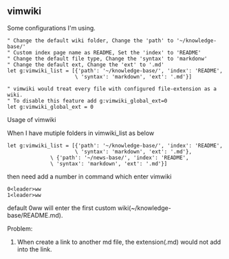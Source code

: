 vimwiki
--------
Some configurations I'm using.

```
" Change the default wiki folder, Change the 'path' to '~/knowledge-base/'
" Custom index page name as README, Set the 'index' to 'README'
" Change the default file type, Change the 'syntax' to 'markdonw'
" Change the default ext, Change the 'ext' to '.md'
let g:vimwiki_list = [{'path': '~/knowledge-base/', 'index': 'README',
                      \ 'syntax': 'markdown', 'ext': '.md'}]

" vimwiki would treat every file with configured file-extension as a wiki.
" To disable this feature add g:vimwiki_global_ext=0
let g:vimwiki_global_ext = 0

```





Usage of vimwiki

When I have mutiple folders in vimwiki_list as below
```
let g:vimwiki_list = [{'path': '~/knowledge-base/', 'index': 'README',
                      \ 'syntax': 'markdown', 'ext': '.md'},
		      \ {'path': '~/news-base/', 'index': 'README',
		      \ 'syntax': 'markdown', 'ext': '.md'}]
```
then need add a number in command which enter vimwiki
```
0<leader>ww
1<leader>ww
```
default 0<leader>ww will enter the first custom wiki(~/knowledge-base/README.md).




Problem:
1. When create a link to another md file, the extension(.md) would not add into the link.
